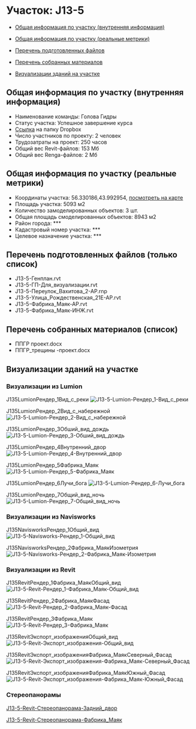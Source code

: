 # Участок: J13-5

* [Общая информация по участку (внутренняя информация)](#Chapter1)

* [Общая информация по участку (реальные метрики)](#Chapter2)

* [Перечень подготовленных файлов](#Chapter3)

* [Перечень собранных материалов](#Chapter4)

* [Визуализации зданий на участке](#Chapter6)

## <a id="Chapter1"></a> Общая информация по участку (внутренняя информация)
+ Наименование команды: Голова Гидры
+ Статус участка: Успешное завершение курса
+ [Ссылка](https://www.dropbox.com/sh/wvvgv1nw1iqred9/AADTD9lRcADeDzfqLBHyZIaHa/J13_5?dl=0) на папку Dropbox
+ Число участников по проекту: 2 человек
+ Трудозатраты на проект: 250 часов
+ Общий вес Revit-файлов: 153 Мб
+ Общий вес Renga-файлов: 2 Мб
## <a id="Chapter2"></a> Общая информация по участку (реальные метрики)
+ Координаты участка: 56.330186,43.992954, [посмотреть на карте](https://yandex.ru/maps/47/nizhny-novgorod/?ll=43.992954%2C56.330186&z=19)
+ Площадь участка: 5093 м2
+ Количество замоделированных объектов: 3 шт.
+ Общая площадь смоделированных объектов: 8943 м2
+ Район города: *** 
+ Кадастровый номер участка: *** 
+ Целевое назначение участка: *** 
## <a id="Chapter3"></a> Перечень подготовленных файлов (только список)
+ J13-5-Генплан.rvt
+ J13-5-ГП-Для_визуализации.rvt
+ J13-5-Переулок_Вахитова_2-АР.rnp
+ J13-5-Улица_Рождественская_21Е-АР.rvt
+ J13-5-Фабрика_Маяк-АР.rvt
+ J13-5-Фабрика_Маяк-ИНЖ.rvt
## <a id="Chapter4"></a> Перечень собранных материалов (список)
+ ППГР проект.docx
+ ППГР_трещины -проект.docx
## <a id="Chapter6"></a> Визуализации зданий на участке
### Визуализации из Lumion
J135LumionРендер_1Вид_с_реки
![J13-5-Lumion-Рендер_1-Вид_с_реки](/Images/J13_5/J13-5-Lumion-Рендер_1-Вид_с_реки_Compressed.jpg)

J135LumionРендер_2Вид_с_набережной
![J13-5-Lumion-Рендер_2-Вид_с_набережной](/Images/J13_5/J13-5-Lumion-Рендер_2-Вид_с_набережной_Compressed.jpg)

J135LumionРендер_3Обший_вид_дождь
![J13-5-Lumion-Рендер_3-Обший_вид_дождь](/Images/J13_5/J13-5-Lumion-Рендер_3-Обший_вид_дождь_Compressed.jpg)

J135LumionРендер_4Внутренний_двор
![J13-5-Lumion-Рендер_4-Внутренний_двор](/Images/J13_5/J13-5-Lumion-Рендер_4-Внутренний_двор_Compressed.jpg)

J135LumionРендер_5Фабрика_Маяк
![J13-5-Lumion-Рендер_5-Фабрика_Маяк](/Images/J13_5/J13-5-Lumion-Рендер_5-Фабрика_Маяк_Compressed.jpg)

J135LumionРендер_6Лучи_бога
![J13-5-Lumion-Рендер_6-Лучи_бога](/Images/J13_5/J13-5-Lumion-Рендер_6-Лучи_бога_Compressed.jpg)

J135LumionРендер_7Общий_вид_ночь
![J13-5-Lumion-Рендер_7-Общий_вид_ночь](/Images/J13_5/J13-5-Lumion-Рендер_7-Общий_вид_ночь_Compressed.jpg)

### Визуализации из Navisworks
J135NavisworksРендер_1Общий_вид
![J13-5-Navisworks-Рендер_1-Общий_вид](/Images/J13_5/J13-5-Navisworks-Рендер_1-Общий_вид_Compressed.jpg)

J135NavisworksРендер_2Фабрика_МаякИзометрия
![J13-5-Navisworks-Рендер_2-Фабрика_Маяк-Изометрия](/Images/J13_5/J13-5-Navisworks-Рендер_2-Фабрика_Маяк-Изометрия_Compressed.jpg)

### Визуализации из Revit
J135RevitРендер_1Фабрика_МаякОбщий_вид
![J13-5-Revit-Рендер_1-Фабрика_Маяк-Общий_вид](/Images/J13_5/J13-5-Revit-Рендер_1-Фабрика_Маяк-Общий_вид_Compressed.jpg)

J135RevitРендер_2Фабрика_МаякФасад
![J13-5-Revit-Рендер_2-Фабрика_Маяк-Фасад](/Images/J13_5/J13-5-Revit-Рендер_2-Фабрика_Маяк-Фасад_Compressed.jpg)

J135RevitРендер_3Фабрика_Маяк
![J13-5-Revit-Рендер_3-Фабрика_Маяк](/Images/J13_5/J13-5-Revit-Рендер_3-Фабрика_Маяк_Compressed.jpg)

J135RevitЭкспорт_изображенияОбщий_вид
![J13-5-Revit-Экспорт_изображения-Общий_вид](/Images/J13_5/J13-5-Revit-Экспорт_изображения-Общий_вид_Compressed.jpg)

J135RevitЭкспорт_изображенияФабрика_МаякСеверный_Фасад
![J13-5-Revit-Экспорт_изображения-Фабрика_Маяк-Северный_Фасад](/Images/J13_5/J13-5-Revit-Экспорт_изображения-Фабрика_Маяк-Северный_Фасад_Compressed.jpg)

J135RevitЭкспорт_изображенияФабрика_МаякЮжный_Фасад
![J13-5-Revit-Экспорт_изображения-Фабрика_Маяк-Южный_Фасад](/Images/J13_5/J13-5-Revit-Экспорт_изображения-Фабрика_Маяк-Южный_Фасад_Compressed.jpg)

### Стереопанорамы
[J13-5-Revit-Стереопанорама-Задний_двор](https://pano.autodesk.com/pano.html?url=jpgs/b38dc7b1-6f8c-4b8b-a898-afa6894f22b4&version=2)

[J13-5-Revit-Стереопанорама-Фабрика_Маяк](https://pano.autodesk.com/pano.html?url=jpgs/5220be14-1f3d-4c7b-a0b1-dcb093a08415&version=2)


